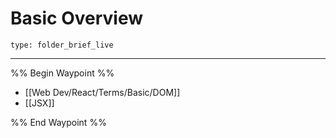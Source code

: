 # Basic Overview
 
```ccard
type: folder_brief_live
```
 

---

%% Begin Waypoint %%
- [[Web Dev/React/Terms/Basic/DOM]]
- [[JSX]]

%% End Waypoint %%